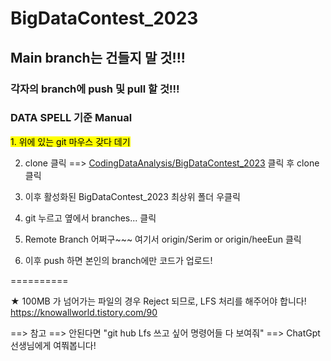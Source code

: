 # BigDataContest_2023

## Main branch는 건들지 말 것!!!

### 각자의 branch에 push 및 pull 할 것!!!

### DATA SPELL 기준 Manual




<mark> 1. 위에 있는 git 마우스 갖다 데기 </mark>

2. clone 클릭 ==> [CodingDataAnalysis/BigDataContest_2023](https://github.com/CodingDataAnalysis/BigDataContest_2023) 클릭 후 clone 클릭

3. 이후 활성화된 BigDataContest_2023 최상위 폴더 우클릭

4. git 누르고 옆에서 branches... 클릭

5. Remote Branch 어쩌구~~~ 여기서 origin/Serim or origin/heeEun 클릭

6. 이후 push 하면 본인의 branch에만 코드가 업로드!



==========

★ 100MB 가 넘어가는 파일의 경우 Reject 되므로, LFS 처리를 해주어야 합니다!
https://knowallworld.tistory.com/90

==> 참고 ==> 안된다면 "git hub Lfs 쓰고 싶어 명령어들 다 보여줘" ==> ChatGpt선생님에게 여쭤봅니다!




